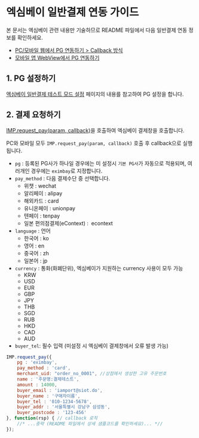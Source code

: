 # 엑심베이 일반결제 연동 가이드

본 문서는 엑심베이 관련 내용만 기술하므로 README 파일에서 다음 일반결제 연동 정보를 확인하세요.

- [PC/모바일 웹에서 PG 연동하기 > Callback 방식](../README.md#callback)
- [모바일 앱 WebView에서 PG 연동하기](../README.md#webview) 

## 1. PG 설정하기

<a href="https://guide.iamport.kr/cdf5c3aa-2529-40ed-bc5a-9daba183c655" target="_blank">엑심베이 일반결제 테스트 모드 설정</a> 페이지의 내용를 참고하여 PG 설정을 합니다.

## 2. 결제 요청하기

[IMP.request_pay(param, callback)](https://docs.iamport.kr/sdk/javascript-sdk#request_pay)을 호출하여 엑심베이 결제창을 호출합니다.

PC와 모바일 모두 `IMP.request_pay(param, callback)` 호출 후 callback으로 실행됩니다.

- `pg` : 등록된 PG사가 하나일 경우에는 미 설정시 `기본 PG사`가 자동으로 적용되며, 여러개인 경우에는 `eximbay`로 지정합니다.
- `pay_method` : 다음 결제수단 중 선택합니다.
	- 위챗 : wechat   
	- 알리페이 : alipay   
	- 해외카드 : card   
	- 유니온페이 : unionpay   
	- 텐페이 : tenpay
	- 일본 편의점결제(eContext) :  econtext
- `language` : 언어
	- 한국어 : ko    
	- 영어 : en    
	- 중국어 : zh    
	- 일본어 : jp
- `currency` : 통화(화폐단위), 엑심베이가 지원하는 currency 사용이 모두 가능      
	- KRW      
	- USD      
	- EUR      
	- GBP      
	- JPY      
	- THB      
	- SGD      
	- RUB      
	- HKD      
	- CAD      
	- AUD
- `buyer_tel`: 필수 입력 (미설정 시 엑심베이 결제창에서 오류 발생 가능)

```javascript
IMP.request_pay({
    pg : 'eximbay',
    pay_method : 'card',
    merchant_uid: "order_no_0001", //상점에서 생성한 고유 주문번호
    name : '주문명:결제테스트',
    amount : 14000,
    buyer_email : 'iamport@siot.do',
    buyer_name : '구매자이름',
    buyer_tel : '010-1234-5678',
    buyer_addr : '서울특별시 강남구 삼성동',
    buyer_postcode : '123-456'
}, function(rsp) { // callback 로직
	//* ...중략 (README 파일에서 상세 샘플코드를 확인하세요)... *//
});
```
 
